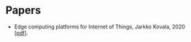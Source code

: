# Papers
* Edge computing platforms for Internet of Things, Jarkko Kovala, 2020 \[[pdf](Kovala_Jarkko_Pro_gradu_2020.pdf)\].
